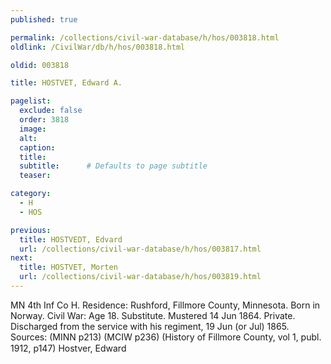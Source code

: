 ```yaml
---
published: true

permalink: /collections/civil-war-database/h/hos/003818.html
oldlink: /CivilWar/db/h/hos/003818.html

oldid: 003818

title: HOSTVET, Edward A.

pagelist:
  exclude: false
  order: 3818
  image: 
  alt:
  caption:
  title:
  subtitle:      # Defaults to page subtitle
  teaser:

category: 
  - H 
  - HOS

previous:
  title: HOSTVEDT, Edvard
  url: /collections/civil-war-database/h/hos/003817.html  
next:
  title: HOSTVET, Morten
  url: /collections/civil-war-database/h/hos/003819.html   
---
```

MN 4th Inf Co H. Residence: Rushford, Fillmore County, Minnesota. Born in Norway. Civil War: Age 18. Substitute. Mustered 14 Jun 1864. Private. Discharged from the service with his regiment, 19 Jun (or Jul) 1865. Sources: (MINN p213) (MCIW p236) (History of Fillmore County, vol 1, publ. 1912, p147) &#147;Hostver, Edward&#148;